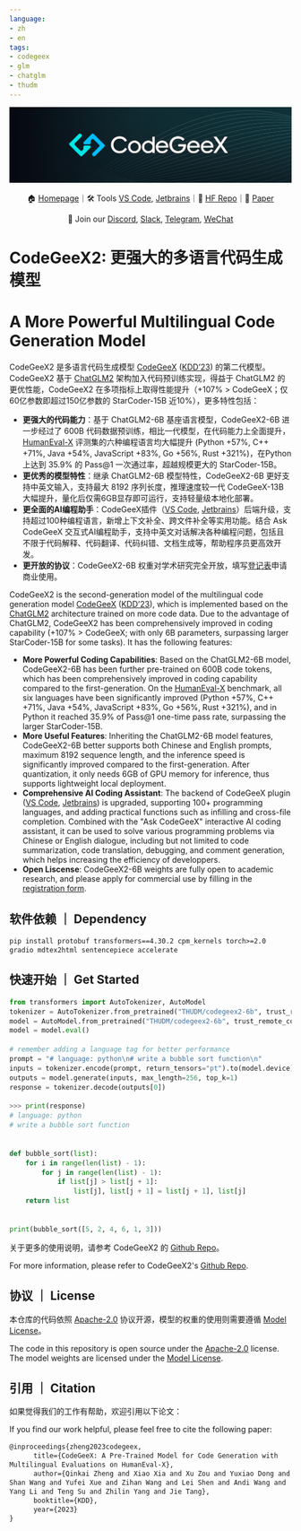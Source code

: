 ```yaml
---
language:
- zh
- en
tags:
- codegeex
- glm
- chatglm
- thudm
---
```


![](resources/codegeex_logo.png)

<p align="center">
    🏠 <a href="https://codegeex.cn" target="_blank">Homepage</a>｜🛠 Tools <a href="https://marketplace.visualstudio.com/items?itemName=aminer.codegeex" target="_blank">VS Code</a>, <a href="https://plugins.jetbrains.com/plugin/20587-codegeex" target="_blank">Jetbrains</a>｜🤗 <a href="https://huggingface.co/THUDM/codegeex2-6b" target="_blank">HF Repo</a>｜📄 <a href="https://arxiv.org/abs/2303.17568" target="_blank">Paper</a>
</p>

<p align="center">
    👋 Join our <a href="https://discord.gg/8gjHdkmAN6" target="_blank">Discord</a>, <a href="https://join.slack.com/t/codegeexworkspace/shared_invite/zt-1s118ffrp-mpKKhQD0tKBmzNZVCyEZLw" target="_blank">Slack</a>, <a href="https://t.me/+IipIayJ32B1jOTg1" target="_blank">Telegram</a>, <a href="https://github.com/THUDM/CodeGeeX2/blob/main/resources/wechat.md"target="_blank">WeChat</a>
</p>

# CodeGeeX2: 更强大的多语言代码生成模型
# A More Powerful Multilingual Code Generation Model

CodeGeeX2 是多语言代码生成模型 [CodeGeeX](https://github.com/THUDM/CodeGeeX) ([KDD’23](https://arxiv.org/abs/2303.17568)) 的第二代模型。CodeGeeX2 基于 [ChatGLM2](https://github.com/THUDM/ChatGLM2-6B) 架构加入代码预训练实现，得益于 ChatGLM2 的更优性能，CodeGeeX2 在多项指标上取得性能提升（+107% > CodeGeeX；仅60亿参数即超过150亿参数的 StarCoder-15B 近10%），更多特性包括：

* **更强大的代码能力**：基于 ChatGLM2-6B 基座语言模型，CodeGeeX2-6B 进一步经过了 600B 代码数据预训练，相比一代模型，在代码能力上全面提升，[HumanEval-X](https://huggingface.co/datasets/THUDM/humaneval-x) 评测集的六种编程语言均大幅提升 (Python +57%, C++ +71%, Java +54%, JavaScript +83%, Go +56%, Rust +321\%)，在Python上达到 35.9\% 的 Pass@1 一次通过率，超越规模更大的 StarCoder-15B。
* **更优秀的模型特性**：继承 ChatGLM2-6B 模型特性，CodeGeeX2-6B 更好支持中英文输入，支持最大 8192 序列长度，推理速度较一代 CodeGeeX-13B 大幅提升，量化后仅需6GB显存即可运行，支持轻量级本地化部署。
* **更全面的AI编程助手**：CodeGeeX插件（[VS Code](https://marketplace.visualstudio.com/items?itemName=aminer.codegeex), [Jetbrains](https://plugins.jetbrains.com/plugin/20587-codegeex)）后端升级，支持超过100种编程语言，新增上下文补全、跨文件补全等实用功能。结合 Ask CodeGeeX 交互式AI编程助手，支持中英文对话解决各种编程问题，包括且不限于代码解释、代码翻译、代码纠错、文档生成等，帮助程序员更高效开发。
* **更开放的协议**：CodeGeeX2-6B 权重对学术研究完全开放，填写[登记表](https://open.bigmodel.cn/mla/form?mcode=CodeGeeX2-6B)申请商业使用。


CodeGeeX2 is the second-generation model of the multilingual code generation model [CodeGeeX](https://github.com/THUDM/CodeGeeX) ([KDD’23](https://arxiv.org/abs/2303.17568)), which is implemented based on the [ChatGLM2](https://github.com/THUDM/ChatGLM2-6B) architecture trained on more code data. Due to the advantage of ChatGLM2, CodeGeeX2 has been comprehensively improved in coding capability (+107% > CodeGeeX; with only 6B parameters, surpassing larger StarCoder-15B for some tasks). It has the following features:

* **More Powerful Coding Capabilities**: Based on the ChatGLM2-6B model, CodeGeeX2-6B has been further pre-trained on 600B code tokens, which has been comprehensively improved in coding capability compared to the first-generation. On the [HumanEval-X](https://huggingface.co/datasets/THUDM/humaneval-x) benchmark, all six languages have been significantly improved (Python +57%, C++ +71%, Java +54%, JavaScript +83%, Go +56%, Rust +321\%), and in Python it reached 35.9% of Pass@1 one-time pass rate, surpassing the larger StarCoder-15B.
* **More Useful Features**: Inheriting the ChatGLM2-6B model features, CodeGeeX2-6B better supports both Chinese and English prompts, maximum 8192 sequence length, and the inference speed is significantly improved compared to the first-generation. After quantization, it only needs 6GB of GPU memory for inference, thus supports lightweight local deployment.
* **Comprehensive AI Coding Assistant**: The backend of CodeGeeX plugin ([VS Code](https://marketplace.visualstudio.com/items?itemName=aminer.codegeex), [Jetbrains](https://plugins.jetbrains.com/plugin/20587-codegeex)) is upgraded, supporting 100+ programming languages, and adding practical functions such as infilling and cross-file completion. Combined with the "Ask CodeGeeX" interactive AI coding assistant, it can be used to solve various programming problems via Chinese or English dialogue, including but not limited to code summarization, code translation, debugging, and comment generation, which helps increasing the efficiency of developpers.
* **Open Liscense**: CodeGeeX2-6B weights are fully open to academic research, and please apply for commercial use by filling in the [registration form](https://open.bigmodel.cn/mla/form?mcode=CodeGeeX2-6B).


## 软件依赖 ｜ Dependency

```shell
pip install protobuf transformers==4.30.2 cpm_kernels torch>=2.0 gradio mdtex2html sentencepiece accelerate
```

## 快速开始 ｜ Get Started

```python
from transformers import AutoTokenizer, AutoModel
tokenizer = AutoTokenizer.from_pretrained("THUDM/codegeex2-6b", trust_remote_code=True)
model = AutoModel.from_pretrained("THUDM/codegeex2-6b", trust_remote_code=True, device='cuda')
model = model.eval()

# remember adding a language tag for better performance
prompt = "# language: python\n# write a bubble sort function\n"
inputs = tokenizer.encode(prompt, return_tensors="pt").to(model.device)
outputs = model.generate(inputs, max_length=256, top_k=1)
response = tokenizer.decode(outputs[0])

>>> print(response)
# language: python
# write a bubble sort function


def bubble_sort(list):
    for i in range(len(list) - 1):
        for j in range(len(list) - 1):
            if list[j] > list[j + 1]:
                list[j], list[j + 1] = list[j + 1], list[j]
    return list


print(bubble_sort([5, 2, 4, 6, 1, 3]))
```

关于更多的使用说明，请参考 CodeGeeX2 的 [Github Repo](https://github.com/THUDM/CodeGeeX2)。

For more information, please refer to CodeGeeX2's [Github Repo](https://github.com/THUDM/CodeGeeX2).

## 协议 ｜ License

本仓库的代码依照 [Apache-2.0](https://www.apache.org/licenses/LICENSE-2.0) 协议开源，模型的权重的使用则需要遵循 [Model License](MODEL_LICENSE)。

The code in this repository is open source under the [Apache-2.0](https://www.apache.org/licenses/LICENSE-2.0) license. The model weights are licensed under the [Model License](MODEL_LICENSE).

## 引用 ｜ Citation

如果觉得我们的工作有帮助，欢迎引用以下论文：

If you find our work helpful, please feel free to cite the following paper:

```
@inproceedings{zheng2023codegeex,
      title={CodeGeeX: A Pre-Trained Model for Code Generation with Multilingual Evaluations on HumanEval-X}, 
      author={Qinkai Zheng and Xiao Xia and Xu Zou and Yuxiao Dong and Shan Wang and Yufei Xue and Zihan Wang and Lei Shen and Andi Wang and Yang Li and Teng Su and Zhilin Yang and Jie Tang},
      booktitle={KDD},
      year={2023}
}
```
